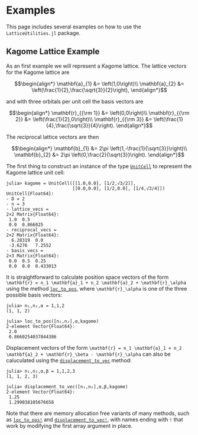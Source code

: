 # Examples

This page includes several examples on how to use the `LatticeUtilities.jl` package.

## Kagome Lattice Example

As an first example we will represent a Kagome lattice.
The lattice vectors for the Kagome lattice are

```math
\begin{align*}
\mathbf{a}_{1} &= \left(1,0\right)\\
\mathbf{a}_{2} &= \left(\frac{1}{2},\frac{\sqrt{3}}{2}\right),
\end{align*}
```

and with three orbitals per unit cell the basis vectors are

```math
\begin{align*}
\mathbf{r}_{{\rm 1}} &= \left(0,0\right)\\
\mathbf{r}_{{\rm 2}} &= \left(\frac{1}{2},0\right)\\
\mathbf{r}_{{\rm 3}} &= \left(\frac{1}{4},\frac{\sqrt{3}}{4}\right).
\end{align*}
```

The reciprocal lattice vectors are then

```math
\begin{align*}
\mathbf{b}_{1} &= 2\pi \left(1,-\frac{1}{\sqrt{3}}\right)\\
\mathbf{b}_{2} &= 2\pi \left(0,\frac{2}{\sqrt{3}}\right).
\end{align*}
```

The first thing to construct an instance of the type [`UnitCell`](@ref) to represent
the Kagome lattice unit cell:

```jldoctest kagome; setup = :(using LatticeUtilities)
julia> kagome = UnitCell([[1.0,0.0], [1/2,√3/2]],
                         [[0.0,0.0], [1/2,0.0], [1/4,√3/4]])
UnitCell{Float64}:
- D = 2
- n = 3
- lattice_vecs =
2×2 Matrix{Float64}:
 1.0  0.5
 0.0  0.866025
- reciprocal_vecs =
2×2 Matrix{Float64}:
  6.28319  0.0
 -3.6276   7.2552
- basis_vecs =
2×3 Matrix{Float64}:
 0.0  0.5  0.25
 0.0  0.0  0.433013
```

It is straightforward to calculate position space vectors of the form
``\mathbf{r} = n_1 \mathbf{a}_1 + n_2 \mathbf{a}_2 + \mathbf{r}_\alpha``
using the method [`loc_to_pos`](@ref), where ``\mathbf{r}_\alpha`` is one of the
three possible basis vectors:

```jldoctest kagome
julia> n₁,n₂,α = 1,1,2
(1, 1, 2)

julia> loc_to_pos([n₁,n₂],α,kagome)
2-element Vector{Float64}:
 2.0
 0.8660254037844386
```

Displacement vectors of the form
``\mathbf{r} = n_1 \mathbf{a}_1 + n_2 \mathbf{a}_2 + \mathbf{r}_\beta - \mathbf{r}_\alpha``
can also be caluculated using the [`displacement_to_vec`](@ref) method:

```jldoctest kagome
julia> n₁,n₂,α,β = 1,1,2,3
(1, 1, 2, 3)

julia> displacement_to_vec([n₁,n₂],α,β,kagome)
2-element Vector{Float64}:
 1.25
 1.299038105676658
```

Note that there are memory allocation free variants of many methods, such as [`loc_to_pos!`](@ref)
and [`displacement_to_vec!`](@ref), with names ending with `!` that work by modifying
the first array argument in place.